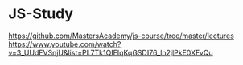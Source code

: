 # JS-Study

https://github.com/MastersAcademy/js-course/tree/master/lectures
https://www.youtube.com/watch?v=3_UUdFVSnjU&list=PL7Tk1QIFIqKqGSDI76_ln2jlPkE0XFvQu